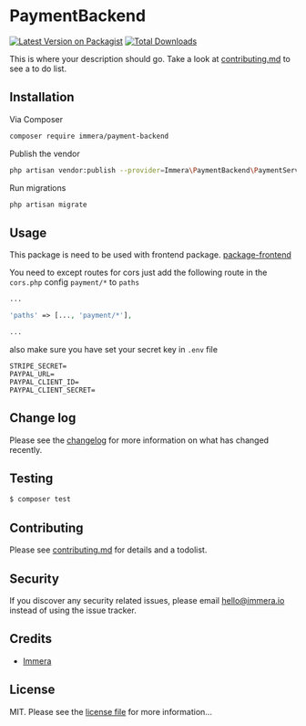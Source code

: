 # PaymentBackend

[![Latest Version on Packagist][ico-version]][link-packagist]
[![Total Downloads][ico-downloads]][link-downloads]

This is where your description should go. Take a look at [contributing.md](contributing.md) to see a to do list.

## Installation

Via Composer

``` bash
composer require immera/payment-backend
```

Publish the vendor
```bash
php artisan vendor:publish --provider=Immera\PaymentBackend\PaymentServiceProvider
```

Run migrations
```bash
php artisan migrate
```

## Usage

This package is need to be used with frontend package. [package-frontend](https://github.com/Immera/pkg-payment-frontend)

You need to except routes for cors
just add the following route in the `cors.php` config
`payment/*` to `paths`

```php
...

'paths' => [..., 'payment/*'],

...
```

also make sure you have set your secret key in `.env` file

```
STRIPE_SECRET=
PAYPAL_URL=
PAYPAL_CLIENT_ID=
PAYPAL_CLIENT_SECRET=
```


## Change log

Please see the [changelog](changelog.md) for more information on what has changed recently.

## Testing

``` bash
$ composer test
```

## Contributing

Please see [contributing.md](contributing.md) for details and a todolist.

## Security

If you discover any security related issues, please email hello@immera.io instead of using the issue tracker.

## Credits

- [Immera][link-author]

## License

MIT. Please see the [license file](license.md) for more information...

[ico-version]: https://img.shields.io/packagist/v/immera/payment-backend.svg?style=flat-square
[ico-downloads]: https://img.shields.io/packagist/dt/immera/payment-backend.svg?style=flat-square
[ico-travis]: https://img.shields.io/travis/immera/payment-backend/master.svg?style=flat-square
[ico-styleci]: https://styleci.io/repos/12345678/shield

[link-packagist]: https://packagist.org/packages/immera/payment-backend
[link-downloads]: https://packagist.org/packages/immera/payment-backend
[link-travis]: https://travis-ci.org/immera/payment-backend
[link-styleci]: https://styleci.io/repos/12345678
[link-author]: https://github.com/immera
